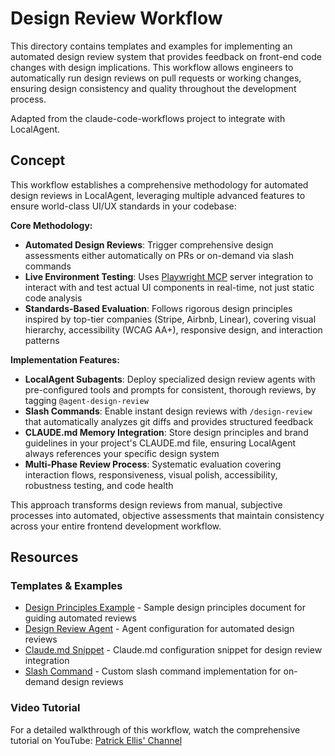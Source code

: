 # Design Review Workflow

This directory contains templates and examples for implementing an automated design review system that provides feedback on front-end code changes with design implications. This workflow allows engineers to automatically run design reviews on pull requests or working changes, ensuring design consistency and quality throughout the development process.

Adapted from the claude-code-workflows project to integrate with LocalAgent.

## Concept

This workflow establishes a comprehensive methodology for automated design reviews in LocalAgent, leveraging multiple advanced features to ensure world-class UI/UX standards in your codebase:

**Core Methodology:**
- **Automated Design Reviews**: Trigger comprehensive design assessments either automatically on PRs or on-demand via slash commands
- **Live Environment Testing**: Uses [Playwright MCP](https://github.com/microsoft/playwright-mcp) server integration to interact with and test actual UI components in real-time, not just static code analysis
- **Standards-Based Evaluation**: Follows rigorous design principles inspired by top-tier companies (Stripe, Airbnb, Linear), covering visual hierarchy, accessibility (WCAG AA+), responsive design, and interaction patterns

**Implementation Features:**
- **LocalAgent Subagents**: Deploy specialized design review agents with pre-configured tools and prompts for consistent, thorough reviews, by tagging `@agent-design-review`
- **Slash Commands**: Enable instant design reviews with `/design-review` that automatically analyzes git diffs and provides structured feedback
- **CLAUDE.md Memory Integration**: Store design principles and brand guidelines in your project's CLAUDE.md file, ensuring LocalAgent always references your specific design system
- **Multi-Phase Review Process**: Systematic evaluation covering interaction flows, responsiveness, visual polish, accessibility, robustness testing, and code health

This approach transforms design reviews from manual, subjective processes into automated, objective assessments that maintain consistency across your entire frontend development workflow.

## Resources

### Templates & Examples
- [Design Principles Example](./design-principles-example.md) - Sample design principles document for guiding automated reviews
- [Design Review Agent](./design-review-agent.md) - Agent configuration for automated design reviews
- [Claude.md Snippet](./design-review-claude-md-snippet.md) - Claude.md configuration snippet for design review integration
- [Slash Command](./design-review-slash-command.md) - Custom slash command implementation for on-demand design reviews

### Video Tutorial
For a detailed walkthrough of this workflow, watch the comprehensive tutorial on YouTube: [Patrick Ellis' Channel](https://www.youtube.com/watch?v=xOO8Wt_i72s)
